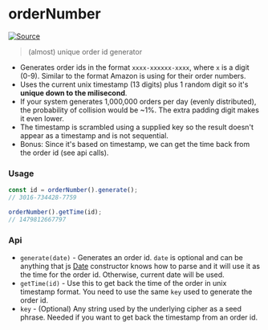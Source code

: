 # orderNumber

[![Source](https://github.com/mderazon/order-id)](https://github.com/mderazon/order-id/)

> (almost) unique order id generator

- Generates order ids in the format `xxxx-xxxxxx-xxxx`, where `x` is a digit (0-9). Similar to the format Amazon is using for their order numbers.
- Uses the current unix timestamp (13 digits) plus 1 random digit so it's **unique down to the milisecond**.
- If your system generates 1,000,000 orders per day (evenly distributed), the probability of collision would be ~1%. The extra padding digit makes it even lower.
- The timestamp is scrambled using a supplied key so the result doesn't appear as a timestamp and is not sequential.
- Bonus: Since it's based on timestamp, we can get the time back from the order id (see api calls).

### Usage

```js
const id = orderNumber().generate();
// 3016-734428-7759

orderNumber().getTime(id);
// 1479812667797
```

### Api

- `generate(date)` - Generates an order id. `date` is optional and can be anything that js [Date](https://developer.mozilla.org/en/docs/Web/JavaScript/Reference/Global_Objects/Date) constructor knows how to parse and it will use it as the time for the order id. Otherwise, current date will be used.
- `getTime(id)` - Use this to get back the time of the order in unix timestamp format. You need to use the same `key` used to generate the order id.
- `key` - (Optional) Any string used by the underlying cipher as a seed phrase. Needed if you want to get back the timestamp from an order id.